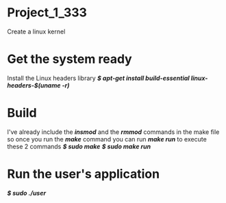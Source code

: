 # Project_1_333
Create a linux kernel

# Get the system ready
Install the Linux headers library
	***$ apt-get install build-essential linux-headers-$(uname -r)***

# Build
I've already include the ***insmod*** and the ***rmmod*** commands in the make file so once you run the ***make*** command you can run ***make run*** to execute these 2 commands
***$ sudo make***
***$ sudo make run*** 

# Run the user's application
***$ sudo ./user***


